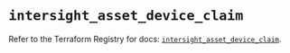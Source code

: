 # `intersight_asset_device_claim`

Refer to the Terraform Registry for docs: [`intersight_asset_device_claim`](https://registry.terraform.io/providers/ciscodevnet/intersight/1.0.71/docs/resources/asset_device_claim).
